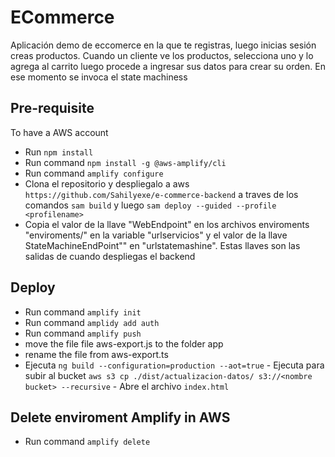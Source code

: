 # ECommerce

Aplicación demo de eccomerce en la que te registras, luego inicias sesión creas productos. Cuando un cliente ve los productos, selecciona uno y lo agrega al carrito luego procede a ingresar sus datos para crear su orden. En ese momento se invoca el state machiness


## Pre-requisite
To have a AWS account
- Run `npm install`
- Run command `npm install -g @aws-amplify/cli`
- Run command `amplify configure`
- Clona el repositorio y despliegalo a aws `https://github.com/Sahilyexe/e-commerce-backend` a traves de los comandos `sam build` y luego `sam deploy --guided --profile <profilename>`
- Copia el valor de la llave "WebEndpoint" en los archivos enviroments "enviroments/" en la variable "urlservicios" y el valor de la llave StateMachineEndPoint"" en "urlstatemashine". Estas llaves son las salidas de cuando despliegas el backend


## Deploy

- Run command `amplify init`
- Run command `amplidy add auth`
- Run command `amplify push`
- move the file file aws-export.js to the folder app
- rename the file from aws-export.ts
- Ejecuta `ng build --configuration=production --aot=true`
      - Ejecuta para subir al bucket `aws s3 cp ./dist/actualizacion-datos/ s3://<nombre bucket> --recursive`
      - Abre el archivo `index.html`  

## Delete enviroment Amplify in AWS

- Run command `amplify delete`
